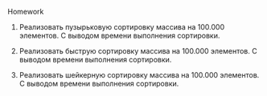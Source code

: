 Homework 

1. Реализовать пузырьковую сортировку массива на 100.000 элементов.
С выводом времени выполнения сортировки.

2. Реализовать быструю сортировку массива на 100.000 элементов.
С выводом времени выполнения сортировки.

3. Реализовать шейкерную сортировку массива на 100.000 элементов.
С выводом времени выполнения сортировки.